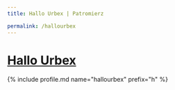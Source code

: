 ```yaml
---
title: Hallo Urbex | Patromierz

permalink: /hallourbex
---
```


# [Hallo Urbex](https://patronite.pl/hallourbex)

{% include profile.md name="hallourbex" prefix="h" %}
